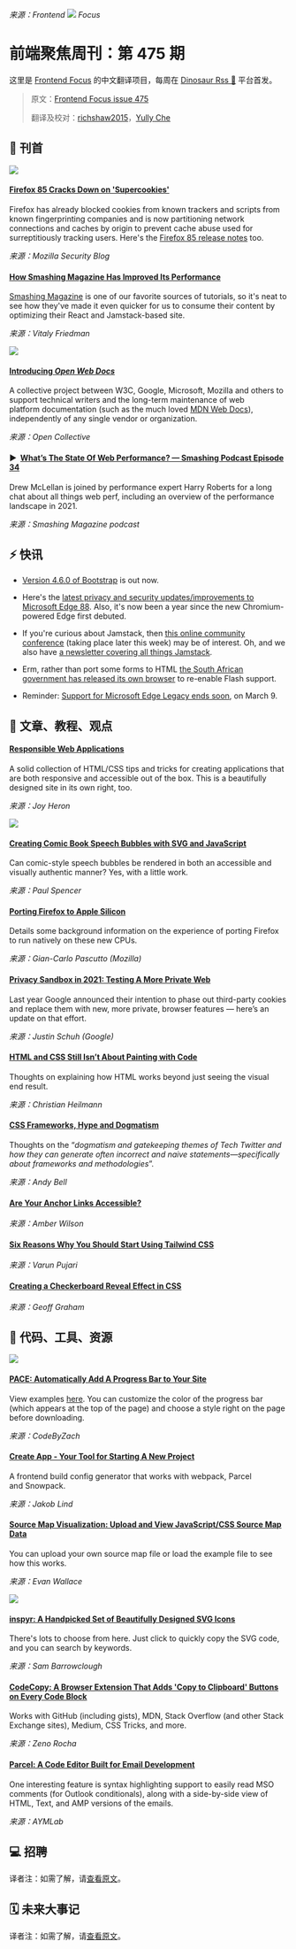 *来源：Frontend ![](https://res.cloudinary.com/cpress/image/upload/v1602675575/hhmdxfk96fnbq3effjk1.png) Focus*

# 前端聚焦周刊：第 475 期

这里是 [Frontend Focus](https://frontendfoc.us/latest) 的中文翻译项目，每周在 [Dinosaur Rss 🦕](https://dinorss.org/?fef) 平台首发。

> 原文：[Frontend Focus issue 475](https://frontendfoc.us/issues/475)
> 
> 翻译及校对：[richshaw2015](https://github.com/richshaw2015)，[Yully Che](https://github.com/chechebecomestrong)

## 🚀 刊首

[![](https://res.cloudinary.com/cpress/image/upload/w_1280,e_sharpen:60/v1611758182/pv05fqmfhvttvk19lghw.jpg)](https://frontendfoc.us/link/102013/rss)

#### [Firefox 85 Cracks Down on 'Supercookies'](https://frontendfoc.us/link/102013/rss "blog.mozilla.org")

Firefox has already blocked cookies from known trackers and scripts from known fingerprinting companies and is now partitioning network connections and caches by origin to prevent cache abuse used for surreptitiously tracking users. Here's the [Firefox 85 release notes](https://frontendfoc.us/link/102043/rss) too.

*来源：Mozilla Security Blog*

#### [How Smashing Magazine Has Improved Its Performance](https://frontendfoc.us/link/102044/rss "www.smashingmagazine.com")

[Smashing Magazine](https://frontendfoc.us/link/102045/rss) is one of our favorite sources of tutorials, so it's neat to see how they've made it even quicker for us to consume their content by optimizing their React and Jamstack-based site.

*来源：Vitaly Friedman*

[![](https://copm.s3.amazonaws.com/92c10c10.png)](https://frontendfoc.us/link/102014/rss)

#### [Introducing _Open Web Docs_](https://frontendfoc.us/link/102016/rss "opencollective.com")

A collective project between W3C, Google, Microsoft, Mozilla and others to support technical writers and the long-term maintenance of web platform documentation (such as the much loved [MDN Web Docs](https://frontendfoc.us/link/102046/rss)), independently of any single vendor or organization.

*来源：Open Collective*

#### ▶  [What’s The State Of Web Performance? — Smashing Podcast Episode 34](https://frontendfoc.us/link/102015/rss "www.smashingmagazine.com")

Drew McLellan is joined by performance expert Harry Roberts for a long chat about all things web perf, including an overview of the performance landscape in 2021.

*来源：Smashing Magazine podcast*

## ⚡️ 快讯

*   [Version 4.6.0 of Bootstrap](https://frontendfoc.us/link/102017/rss) is out now.

*   Here's the [latest privacy and security updates/improvements to Microsoft Edge 88](https://frontendfoc.us/link/102018/rss). Also, it's now been a year since the new Chromium-powered Edge first debuted.

*   If you're curious about Jamstack, then [this online community conference](https://frontendfoc.us/link/102019/rss) (taking place later this week) may be of interest. Oh, and we also have [a newsletter covering all things Jamstack](https://frontendfoc.us/link/102020/rss).

*   Erm, rather than port some forms to HTML [the South African government has released its own browser](https://frontendfoc.us/link/102021/rss) to re-enable Flash support.

*   Reminder: [Support for Microsoft Edge Legacy ends soon](https://frontendfoc.us/link/102022/rss), on March 9.

## 📙 文章、教程、观点

#### [Responsible Web Applications](https://frontendfoc.us/link/102023/rss "responsibleweb.app")

A solid collection of HTML/CSS tips and tricks for creating applications that are both responsive and accessible out of the box. This is a beautifully designed site in its own right, too.

*来源：Joy Heron*

[![](https://res.cloudinary.com/cpress/image/upload/v1611752667/ovxenx4d08myfvdjkikn.png)](https://frontendfoc.us/link/102024/rss)

#### [Creating Comic Book Speech Bubbles with SVG and JavaScript](https://frontendfoc.us/link/102024/rss "humaan.com")

Can comic-style speech bubbles be rendered in both an accessible and visually authentic manner? Yes, with a little work.

*来源：Paul Spencer*

#### [Porting Firefox to Apple Silicon](https://frontendfoc.us/link/102025/rss "hacks.mozilla.org")

Details some background information on the experience of porting Firefox to run natively on these new CPUs.

*来源：Gian-Carlo Pascutto (Mozilla)*

#### [Privacy Sandbox in 2021: Testing A More Private Web](https://frontendfoc.us/link/102026/rss "blog.chromium.org")

Last year Google announced their intention to phase out third-party cookies and replace them with new, more private, browser features — here’s an update on that effort.

*来源：Justin Schuh (Google)*

#### [HTML and CSS Still Isn’t About Painting with Code](https://frontendfoc.us/link/102027/rss "christianheilmann.com")

Thoughts on explaining how HTML works beyond just seeing the visual end result.

*来源：Christian Heilmann*

#### [CSS Frameworks, Hype and Dogmatism](https://frontendfoc.us/link/102028/rss "piccalil.li")

Thoughts on the “_dogmatism and gatekeeping themes of Tech Twitter and how they can generate often incorrect and naive statements—specifically about frameworks and methodologies_”.

*来源：Andy Bell*

#### [Are Your Anchor Links Accessible?](https://frontendfoc.us/link/102030/rss "amberwilson.co.uk")

*来源：Amber Wilson*

#### [Six Reasons Why You Should Start Using Tailwind CSS](https://frontendfoc.us/link/102031/rss "codeburst.io")

*来源：Varun Pujari*

#### [Creating a Checkerboard Reveal Effect in CSS](https://frontendfoc.us/link/102032/rss "css-tricks.com")

*来源：Geoff Graham*

## 🔧 代码、工具、资源

[![](https://res.cloudinary.com/cpress/image/upload/w_1280,e_sharpen:60/v1611758416/eyvv4ex9olk3kptykv8e.png)](https://frontendfoc.us/link/102036/rss)

#### [PACE: Automatically Add A Progress Bar to Your Site](https://frontendfoc.us/link/102036/rss "github.com")

View examples [here](https://frontendfoc.us/link/102037/rss). You can customize the color of the progress bar (which appears at the top of the page) and choose a style right on the page before downloading.

*来源：CodeByZach*

#### [Create App - Your Tool for Starting A New Project](https://frontendfoc.us/link/102038/rss "createapp.dev")

A frontend build config generator that works with webpack, Parcel and Snowpack.

*来源：Jakob Lind*

#### [Source Map Visualization: Upload and View JavaScript/CSS Source Map Data](https://frontendfoc.us/link/102039/rss "evanw.github.io")

You can upload your own source map file or load the example file to see how this works.

*来源：Evan Wallace*

[![](https://res.cloudinary.com/cpress/image/upload/v1611751030/wm8sppysr92yj2oma5ab.png)](https://frontendfoc.us/link/102041/rss)

#### [inspyr: A Handpicked Set of Beautifully Designed SVG Icons](https://frontendfoc.us/link/102041/rss "inspyr.io")

There's lots to choose from here. Just click to quickly copy the SVG code, and you can search by keywords.

*来源：Sam Barrowclough*

#### [CodeCopy: A Browser Extension That Adds 'Copy to Clipboard' Buttons on Every Code Block](https://frontendfoc.us/link/102042/rss "github.com")

Works with GitHub (including gists), MDN, Stack Overflow (and other Stack Exchange sites), Medium, CSS Tricks, and more.

*来源：Zeno Rocha*

#### [Parcel: A Code Editor Built for Email Development](https://frontendfoc.us/link/102047/rss "useparcel.com")

One interesting feature is syntax highlighting support to easily read MSO comments (for Outlook conditionals), along with a side-by-side view of HTML, Text, and AMP versions of the emails.

*来源：AYMLab*

## 💻 招聘

译者注：如需了解，请[查看原文](https://frontendfoc.us/issues/475)。

## 🗓 未来大事记

译者注：如需了解，请[查看原文](https://frontendfoc.us/issues/475)。

